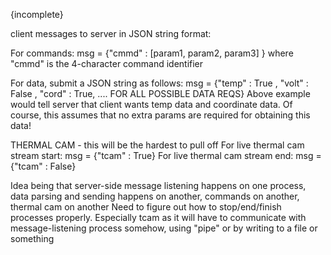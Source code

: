 {incomplete}

client messages to server in JSON string format:

For commands:
msg = {"cmmd" : [param1, param2, param3] } 
where "cmmd" is the 4-character command identifier

For data, submit a JSON string as follows:
msg = {"temp" : True , "volt" : False , "cord" : True, .... FOR ALL POSSIBLE DATA REQS}
Above example would tell server that client wants temp data and coordinate data. Of course, this assumes that no extra params are required for obtaining this data!

THERMAL CAM - this will be the hardest to pull off
For live thermal cam stream start:
msg = {"tcam" : True}
For live thermal cam stream end:
msg = {"tcam" : False}

Idea being that server-side message listening happens on one process, data parsing and sending happens on another, commands on another, thermal cam on another
Need to figure out how to stop/end/finish processes properly. Especially tcam as it will have to communicate with message-listening process somehow, using "pipe" or by writing to a file or something
